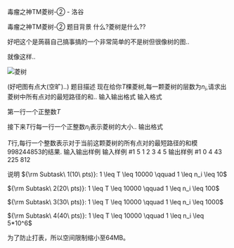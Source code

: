 



毒瘤之神TM菱树-② - 洛谷














毒瘤之神TM菱树-②
题目背景
什么?菱树是什么??

好吧这个是蒟蒻自己搞事搞的一个非常简单的不是树但很像树的图..

就像这样..

![菱树](https://i.loli.net/2018/10/07/5bba0e85cbc10.png)

(好吧图有点大(空旷)..)
题目描述
现在给你$T$棵菱树,每一颗菱树的层数为$n_i$,请求出菱树中所有点对的最短路径的和..
输入输出格式
输入格式

第一行一个正整数$T$

接下来$T$行每一行一个正整数$n_i$表示菱树的大小..
输出格式

$T$行,每行一个整数表示对于当前这颗菱树的所有点对的最短路径的和模$998244853$的结果.
输入输出样例
输入样例 #1
5
1
2
3
4
5
输出样例 #1
0
4
43
225
812

说明
${\rm Subtask\ 1(10\ pts)}: 1 \leq T \leq 10000 \qquad 1 \leq n_i \leq 10$

${\rm Subtask\ 2(20\ pts)}: 1 \leq T \leq 10000 \qquad 1 \leq n_i \leq 100$

${\rm Subtask\ 3(30\ pts)}: 1 \leq T \leq 10000 \qquad 1 \leq n_i \leq 1000$

${\rm Subtask\ 4(40\ pts)}: 1 \leq T \leq 10000 \qquad 1 \leq n_i \leq 5*10^6$

为了防止打表，所以空间限制缩小至64MB。






